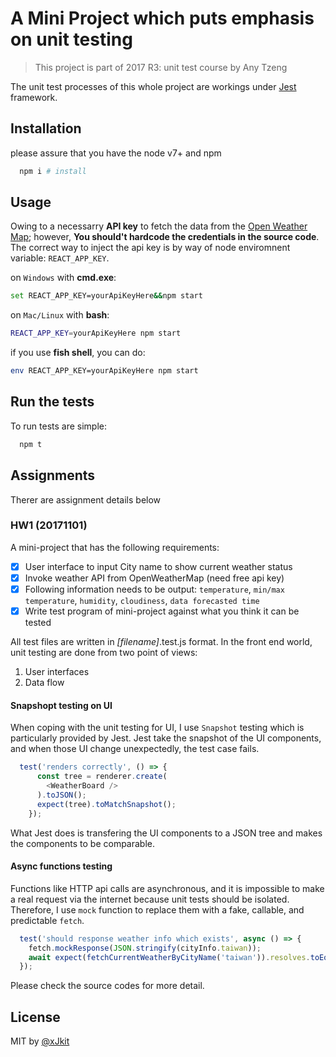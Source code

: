 # A Mini Project which puts emphasis on unit testing

> This project is part of 2017 R3: unit test course by Any Tzeng

The unit test processes of this whole project are workings under [Jest](https://github.com/facebook/jest) framework.

## Installation

please assure that you have the node v7+ and npm

```sh
  npm i # install
```

## Usage

Owing to a necessarry **API key** to fetch the data from the [Open Weather Map](https://openweathermap.org); however, **You should't hardcode the credentials in the source code**. The correct way to inject the api key is by way of node enviromnent variable: `REACT_APP_KEY`.

on `Windows` with **cmd.exe**:

```sh
set REACT_APP_KEY=yourApiKeyHere&&npm start
```

on `Mac/Linux` with **bash**:

```sh
REACT_APP_KEY=yourApiKeyHere npm start
```

if you use **fish shell**, you can do:

```sh
env REACT_APP_KEY=yourApiKeyHere npm start
```

## Run the tests

To run tests are simple:

```sh
  npm t
```

## Assignments

Therer are assignment details below

### HW1 (20171101)

A mini-project that has the following requirements:

- [x] User interface to input City name to show current weather status
- [x] Invoke weather API from OpenWeatherMap (need free api key)
- [x] Following information needs to be output: `temperature`, `min/max temperature`, `humidity`, `cloudiness`, `data forecasted time`
- [x] Write test program of mini-project against what you think it can be tested

All test files are written in *[filename]*.test.js format. In the front end world, unit testing are done from two point of views:

  1. User interfaces
  2. Data flow

#### Snapshopt testing on UI

When coping with the unit testing for UI, I use `Snapshot` testing which is particularly provided by Jest. Jest take the snapshot of the UI components, and when those UI change unexpectedly, the test case fails.

```js
  test('renders correctly', () => {
      const tree = renderer.create(
        <WeatherBoard />
      ).toJSON();
      expect(tree).toMatchSnapshot();
    });
```

What Jest does is transfering the UI components to a JSON tree and makes the components to be comparable.

#### Async functions testing

Functions like HTTP api calls are asynchronous, and it is impossible to make a real request via the internet because unit tests should be isolated. Therefore, I use `mock` function to replace them with a fake, callable, and predictable `fetch`.

```js
  test('should response weather info which exists', async () => {
    fetch.mockResponse(JSON.stringify(cityInfo.taiwan));
    await expect(fetchCurrentWeatherByCityName('taiwan')).resolves.toEqual(cityInfo.taiwan);
  });
```

Please check the source codes for more detail.

## License

MIT by [@xJkit](https://github.com/xJkit)